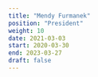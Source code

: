 ```yaml
---
title: "Mendy Furmanek"
position: "President"
weight: 10
date: 2021-03-03
start: 2020-03-30
end: 2023-03-27
draft: false
---
```

